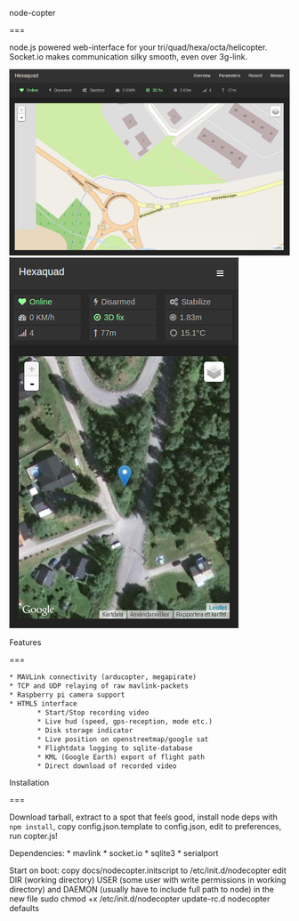 node-copter

===

node.js powered web-interface for your tri/quad/hexa/octa/helicopter. Socket.io makes communication silky smooth, even over 3g-link.

![node-copter web interface](/docs/screenshot-web.png)
![node-copter mobile interface](/docs/screenshot-mob.png)


Features

===

	* MAVLink connectivity (arducopter, megapirate)
	* TCP and UDP relaying of raw mavlink-packets
	* Raspberry pi camera support
	* HTML5 interface
           * Start/Stop recording video
           * Live hud (speed, gps-reception, mode etc.)
           * Disk storage indicator
           * Live position on openstreetmap/google sat
           * Flightdata logging to sqlite-database
           * KML (Google Earth) export of flight path
           * Direct download of recorded video


Installation

===

Download tarball, extract to a spot that feels good, install node deps with `npm install`, copy config.json.template to config.json, edit to preferences, run copter.js!

Dependencies:
	* mavlink
	* socket.io
	* sqlite3
	* serialport

Start on boot: 
	copy docs/nodecopter.initscript to /etc/init.d/nodecopter
	edit DIR (working directory) USER (some user with write permissions in working directory) and DAEMON (usually have to include full path to node) in the new file
	sudo chmod +x /etc/init.d/nodecopter
	update-rc.d nodecopter defaults

